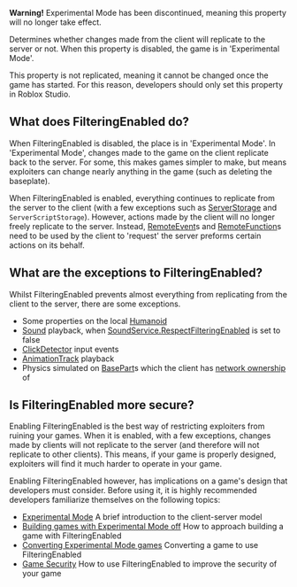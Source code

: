 **Warning!** Experimental Mode has been discontinued, meaning this property will no longer take effect.

Determines whether changes made from the client will replicate to the server or not. When this property is disabled, the game is in 'Experimental Mode'.

This property is not replicated, meaning it cannot be changed once the game has started. For this reason, developers should only set this property in Roblox Studio.

What does FilteringEnabled do?
------------------------------

When FilteringEnabled is disabled, the place is in 'Experimental Mode'. In 'Experimental Mode', changes made to the game on the client replicate back to the server. For some, this makes games simpler to make, but means exploiters can change nearly anything in the game (such as deleting the baseplate).

When FilteringEnabled is enabled, everything continues to replicate from the server to the client (with a few exceptions such as [ServerStorage](https://developer.roblox.com/en-us/api-reference/class/ServerStorage) and `ServerScriptStorage`). However, actions made by the client will no longer freely replicate to the server. Instead, [RemoteEvent](https://developer.roblox.com/en-us/api-reference/class/RemoteEvent)s and [RemoteFunction](https://developer.roblox.com/en-us/api-reference/class/RemoteFunction)s need to be used by the client to 'request' the server preforms certain actions on its behalf.

What are the exceptions to FilteringEnabled?
--------------------------------------------

Whilst FilteringEnabled prevents almost everything from replicating from the client to the server, there are some exceptions.

*   Some properties on the local [Humanoid](https://developer.roblox.com/en-us/api-reference/class/Humanoid)
*   [Sound](https://developer.roblox.com/en-us/api-reference/class/Sound) playback, when [SoundService.RespectFilteringEnabled](https://developer.roblox.com/en-us/api-reference/property/SoundService/RespectFilteringEnabled) is set to false
*   [ClickDetector](https://developer.roblox.com/en-us/api-reference/class/ClickDetector) input events
*   [AnimationTrack](https://developer.roblox.com/en-us/api-reference/class/AnimationTrack) playback
*   Physics simulated on [BasePart](https://developer.roblox.com/en-us/api-reference/class/BasePart)s which the client has [network ownership](https://developer.roblox.com/en-us/articles/network-ownership-—-making-physics-smoother!) of

Is FilteringEnabled more secure?
--------------------------------

Enabling FilteringEnabled is the best way of restricting exploiters from ruining your games. When it is enabled, with a few exceptions, changes made by clients will not replicate to the server (and therefore will not replicate to other clients). This means, if your game is properly designed, exploiters will find it much harder to operate in your game.

Enabling FilteringEnabled however, has implications on a game's design that developers must consider. Before using it, it is highly recommended developers familiarize themselves on the following topics:

*   [Experimental Mode](https://developer.roblox.com/en-us/articles/experimental-mode) A brief introduction to the client-server model
*   [Building games with Experimental Mode off](https://developer.roblox.com/en-us/articles/building-games-with-experimental-mode-off) How to approach building a game with FilteringEnabled
*   [Converting Experimental Mode games](https://developer.roblox.com/articles/Converting-From-Experimental-Mode) Converting a game to use FilteringEnabled
*   [Game Security](https://developer.roblox.com/articles/Game-Security) How to use FilteringEnabled to improve the security of your game